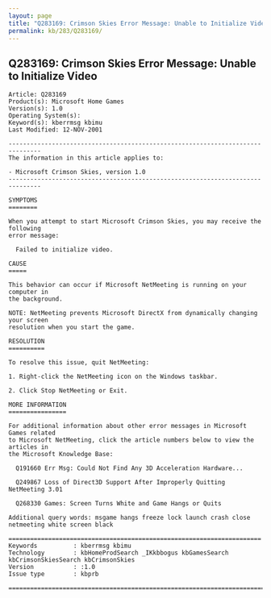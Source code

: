 ```yaml
---
layout: page
title: "Q283169: Crimson Skies Error Message: Unable to Initialize Video"
permalink: kb/283/Q283169/
---
```


## Q283169: Crimson Skies Error Message: Unable to Initialize Video

	Article: Q283169
	Product(s): Microsoft Home Games
	Version(s): 1.0
	Operating System(s): 
	Keyword(s): kberrmsg kbimu
	Last Modified: 12-NOV-2001
	
	-------------------------------------------------------------------------------
	The information in this article applies to:
	
	- Microsoft Crimson Skies, version 1.0 
	-------------------------------------------------------------------------------
	
	SYMPTOMS
	========
	
	When you attempt to start Microsoft Crimson Skies, you may receive the following
	error message:
	
	  Failed to initialize video.
	
	CAUSE
	=====
	
	This behavior can occur if Microsoft NetMeeting is running on your computer in
	the background.
	
	NOTE: NetMeeting prevents Microsoft DirectX from dynamically changing your screen
	resolution when you start the game.
	
	RESOLUTION
	==========
	
	To resolve this issue, quit NetMeeting:
	
	1. Right-click the NetMeeting icon on the Windows taskbar.
	
	2. Click Stop NetMeeting or Exit.
	
	MORE INFORMATION
	================
	
	For additional information about other error messages in Microsoft Games related
	to Microsoft NetMeeting, click the article numbers below to view the articles in
	the Microsoft Knowledge Base:
	
	  Q191660 Err Msg: Could Not Find Any 3D Acceleration Hardware...
	
	  Q249867 Loss of Direct3D Support After Improperly Quitting NetMeeting 3.01
	
	  Q268330 Games: Screen Turns White and Game Hangs or Quits
	
	Additional query words: msgame hangs freeze lock launch crash close netmeeting white screen black
	
	======================================================================
	Keywords          : kberrmsg kbimu 
	Technology        : kbHomeProdSearch _IKkbbogus kbGamesSearch kbCrimsonSkiesSearch kbCrimsonSkies
	Version           : :1.0
	Issue type        : kbprb
	
	=============================================================================
	
